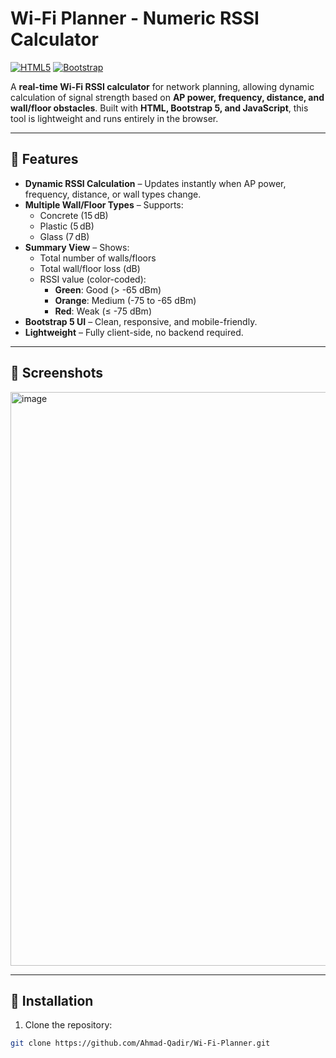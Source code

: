 # Wi-Fi Planner - Numeric RSSI Calculator

[![HTML5](https://img.shields.io/badge/HTML5-%23E34F26.svg?&logo=html5&logoColor=white)](https://developer.mozilla.org/en-US/docs/Web/HTML)
[![Bootstrap](https://img.shields.io/badge/Bootstrap-5.3.3-purple?logo=bootstrap&logoColor=white)](https://getbootstrap.com/)

A **real-time Wi-Fi RSSI calculator** for network planning, allowing dynamic calculation of signal strength based on **AP power, frequency, distance, and wall/floor obstacles**. Built with **HTML, Bootstrap 5, and JavaScript**, this tool is lightweight and runs entirely in the browser.

---

## 🔹 Features

- **Dynamic RSSI Calculation** – Updates instantly when AP power, frequency, distance, or wall types change.
- **Multiple Wall/Floor Types** – Supports:
  - Concrete (15 dB)
  - Plastic (5 dB)
  - Glass (7 dB)
- **Summary View** – Shows:
  - Total number of walls/floors
  - Total wall/floor loss (dB)
  - RSSI value (color-coded):
    - **Green**: Good (> -65 dBm)
    - **Orange**: Medium (-75 to -65 dBm)
    - **Red**: Weak (≤ -75 dBm)
- **Bootstrap 5 UI** – Clean, responsive, and mobile-friendly.
- **Lightweight** – Fully client-side, no backend required.


---

## 🔹 Screenshots

<img width="1920" height="918" alt="image" src="https://github.com/user-attachments/assets/fd410c82-c994-4e62-b75a-65fdb13207a4" />

---

## 🔹 Installation

1. Clone the repository:

```bash
git clone https://github.com/Ahmad-Qadir/Wi-Fi-Planner.git
